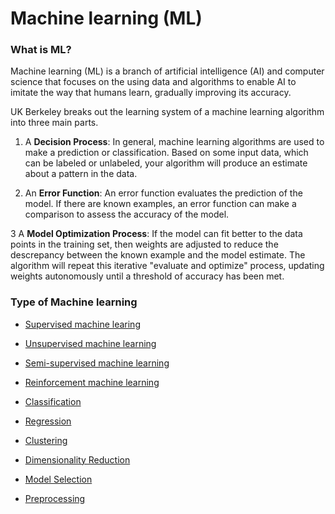 # Machine learning (ML)

### What is ML?

Machine learning (ML) is a branch of artificial intelligence (AI) and computer science that focuses on the using data and algorithms to enable AI to imitate the way that humans learn, gradually improving its accuracy.

UK Berkeley breaks out the learning system of a machine learning algorithm into three main parts.

1. A **Decision Process**: In general, machine learning algorithms are used to make a prediction or classification. Based on some input data, which can be labeled or unlabeled, your algorithm will produce an estimate about a pattern in the data.

2. An **Error Function**: An error function evaluates the prediction of the model. If there are known examples, an error function can make a comparison to assess the accuracy of the model.

3 A **Model Optimization Process**: If the model can fit better to the data points in the training set, then weights are adjusted to reduce the descrepancy between the known example and the model estimate. The algorithm  will repeat this iterative "evaluate and optimize" process, updating weights autonomously until a threshold of accuracy has been met.


### Type of Machine learning

- [Supervised machine learing](101-supervised-learning/README.md)
- [Unsupervised machine learning](102-unsupervised-learning/README.md)
- [Semi-supervised machine learning](103-semi-supervised-machine-learning/README.md)
- [Reinforcement machine learning](104-reinforcement-machine-learning/README.md)


- [Classification](https://)
- [Regression](https://)
- [Clustering](https://)
- [Dimensionality Reduction](https://)
- [Model Selection](https://)
- [Preprocessing](https://)